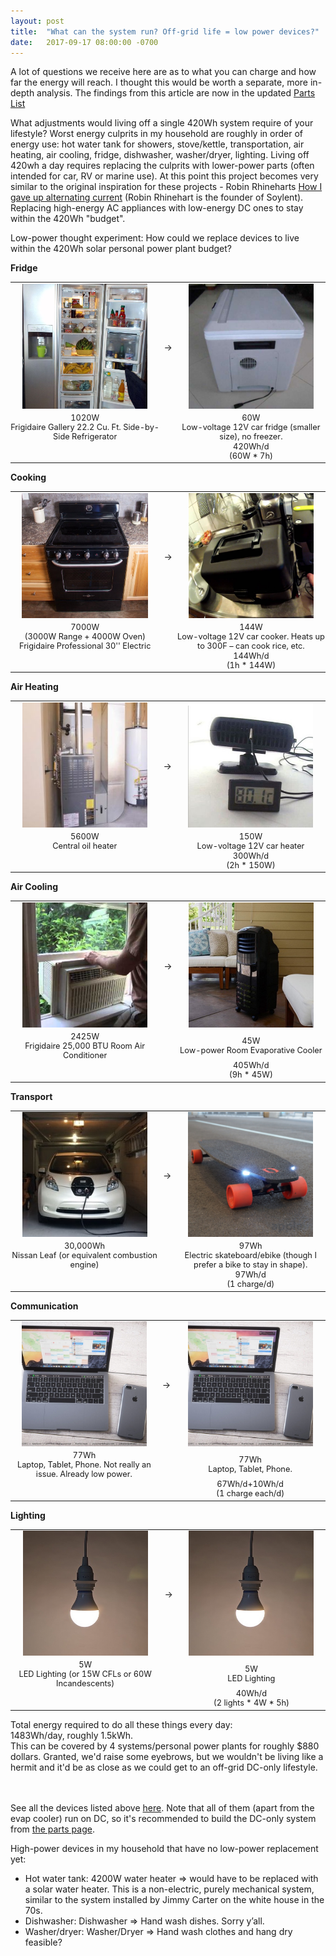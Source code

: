 ```yaml
---
layout: post
title:  "What can the system run? Off-grid life = low power devices?"
date:   2017-09-17 08:00:00 -0700
---
```



A lot of questions we receive here are as to what you can charge and how far the energy will reach. I thought this would be worth a separate, more in-depth analysis. The findings from this article are now in the updated <a onclick="ga('send', 'event', 'AffLink', 'clicked', 'Same Page');" href="/parts.html" target="_blank">Parts List</a>

What adjustments would living off a single 420Wh system require of your lifestyle?
Worst energy culprits in my household are roughly in order of energy use: hot water tank for showers, stove/kettle, transportation, air heating, air cooling, fridge, dishwasher, washer/dryer, lighting. Living off 420wh a day requires replacing the culprits with lower-power parts (often intended for car, RV or marine use). At this point this project becomes very similar to the original inspiration for these projects - Robin Rhineharts <a href="https://arstechnica.com/gadgets/2015/08/op-ed-how-i-gave-up-alternating-current/" target="_blank">How I gave up alternating current</a> (Robin Rhinehart is the founder of Soylent). Replacing high-energy AC appliances with low-energy DC ones to stay within the 420Wh "budget".


Low-power thought experiment: How could we replace devices to live within the 420Wh solar personal power plant budget?


<b>Fridge</b>

<table style="text-align: center; margin: 0 auto; padding: 0px; width: 100%">
	<tr>
		<td><img src="/img/devices/fridgebefore.jpg" style="max-height: 200px; margin: 0 auto; "></td>
		<td>&rarr;</td>
		<td><img src="/img/devices/fridgeafter.jpg" style="max-height: 200px; margin: 0 auto;"></td>
	</tr>
	<tr style="padding: 0px; margin: 0px">
		<td style="width: 250px; padding: 0px; margin: 0px; font-size: .8rem">1020W<br> Frigidaire Gallery 22.2 Cu. Ft. Side-by-Side Refrigerator</td>
		<td></td>
		<td style="width: 250px; padding: 0px; margin: 0px; font-size: .8rem">60W<br> Low-voltage 12V car fridge (smaller size), no freezer.</td>
	</tr>
	<tr>
		<td></td>
		<td></td>
		<td style="font-size: .8rem">420Wh/d<br>(60W * 7h)</td>
	</tr>
</table>


<b>Cooking</b>

<table style="text-align: center; margin: 0 auto; padding: 0px; width: 100%">
	<tr>
		<td><img src="/img/devices/cookbefore.jpg" style="max-height: 200px"></td>
		<td>&rarr;</td>
		<td><img src="/img/devices/cookafter.jpg" style="max-height: 200px"></td>
	</tr>
	<tr style="padding: 0px; margin: 0px">
		<td style="width: 250px; padding: 0px; margin: 0px; font-size: .8rem">7000W<br>(3000W Range + 4000W Oven) Frigidaire Professional 30'' Electric</td>
		<td></td>
		<td style="width: 250px; padding: 0px; margin: 0px; font-size: .8rem">144W<br> Low-voltage 12V car cooker. Heats up to 300F – can cook rice, etc.</td>
	</tr>
	<tr>
		<td></td>
		<td></td>
		<td style="font-size: .8rem">144Wh/d<br>(1h * 144W)</td>
	</tr>
</table>

<b>Air Heating</b>
<table style="text-align: center; margin: 0 auto; padding: 0px; width: 100%">
	<tr>
		<td><img src="/img/devices/heatbefore.jpg" style="max-height: 200px"></td>
		<td>&rarr;</td>
		<td><img src="/img/devices/heatafter.jpg" style="max-height: 200px"></td>
	</tr>
	<tr style="padding: 0px; margin: 0px">
		<td style="width: 250px; padding: 0px; margin: 0px; font-size: .8rem">5600W<br> Central oil heater</td>
		<td></td>
		<td style="width: 250px; padding: 0px; margin: 0px; font-size: .8rem">150W<br> Low-voltage 12V car heater</td>
	</tr>
	<tr>
		<td></td>
		<td></td>
		<td style="font-size: .8rem">300Wh/d<br>(2h * 150W)</td>
	</tr>
</table>


<b>Air Cooling</b>
<table style="text-align: center; margin: 0 auto; padding: 0px; width: 100%">
	<tr>
		<td><img src="/img/devices/coolbefore.jpg" style="max-height: 200px"></td>
		<td>&rarr;</td>
		<td><img src="/img/devices/coolafter.jpg" style="max-height: 200px"></td>
	</tr>
	<tr style="padding: 0px; margin: 0px">
		<td style="width: 250px; padding: 0px; margin: 0px; font-size: .8rem">2425W<br>Frigidaire 25,000 BTU Room Air Conditioner</td>
		<td></td>
		<td style="width: 250px; padding: 0px; margin: 0px; font-size: .8rem">45W<br> Low-power Room Evaporative Cooler</td>
	</tr>
	<tr>
		<td></td>
		<td></td>
		<td style="font-size: .8rem">405Wh/d<br>(9h * 45W)</td>
	</tr>
</table>

<b>Transport</b> 

<table style="text-align: center; margin: 0 auto; padding: 0px; width: 100%">
	<tr>
		<td><img src="/img/devices/transportbefore.jpg" style="max-height: 200px"></td>
		<td>&rarr;</td>
		<td><img src="/img/devices/transportafter.jpg" style="max-height: 200px"></td>
	</tr>
	<tr style="padding: 0px; margin: 0px">
		<td style="width: 250px; padding: 0px; margin: 0px; font-size: .8rem">30,000Wh<br> Nissan Leaf (or equivalent combustion engine)</td>
		<td></td>
		<td style="width: 250px; padding: 0px; margin: 0px; font-size: .8rem">97Wh<br> Electric skateboard/ebike (though I prefer a bike to stay in shape).</td>
	</tr>
	<tr>
		<td></td>
		<td></td>
		<td style="font-size: .8rem">97Wh/d<br>(1 charge/d)</td>
	</tr>
</table>


<b>Communication</b>

<table style="text-align: center; margin: 0 auto; padding: 0px; width: 100%">
	<tr>
		<td><img src="/img/devices/macbookafter.jpg" style="max-height: 200px"></td>
		<td>&rarr;</td>
		<td><img src="/img/devices/macbookafter.jpg" style="max-height: 200px"></td>
	</tr>
	<tr style="padding: 0px; margin: 0px">
		<td style="width: 250px; padding: 0px; margin: 0px; font-size: .8rem">77Wh<br>Laptop, Tablet, Phone. Not really an issue. Already low power.</td>
		<td></td>
		<td style="width: 250px; padding: 0px; margin: 0px; font-size: .8rem">77Wh<br>Laptop, Tablet, Phone.</td>
	</tr>
	<tr>
		<td></td>
		<td></td>
		<td style="font-size: .8rem">67Wh/d+10Wh/d<br>(1 charge each/d)</td>
	</tr>
</table>

<b>Lighting</b>

<table style="text-align: center; margin: 0 auto; padding: 0px; width: 100%">
	<tr>
		<td><img src="/img/devices/lightafter.jpg" style="max-height: 200px"></td>
		<td>&rarr;</td>
		<td><img src="/img/devices/lightafter.jpg" style="max-height: 200px"></td>
	</tr>
	<tr style="padding: 0px; margin: 0px">
		<td style="width: 250px; padding: 0px; margin: 0px; font-size: .8rem">5W<br> LED Lighting (or 15W CFLs or 60W Incandescents)</td>
		<td></td>
		<td style="width: 250px; padding: 0px; margin: 0px; font-size: .8rem">5W<br> LED Lighting</td>
	</tr>
	<tr>
		<td></td>
		<td></td>
		<td style="font-size: .8rem">40Wh/d<br>(2 lights * 4W * 5h)</td>
	</tr>
</table>


Total energy required to do all these things every day: <br>
1483Wh/day, roughly 1.5kWh.<br>
This can be covered by 4 systems/personal power plants for roughly $880 dollars. Granted, we'd raise some eyebrows, but we wouldn't be living like a hermit and it'd be as close as we could get to an off-grid DC-only lifestyle.

<br><br>See all the devices listed above <a onclick="ga('send', 'event', 'AffLink', 'clicked', 'Same Page');" href="/parts.html">here</a>. Note that all of them (apart from the evap cooler) run on DC, so it's recommended to build the DC-only system from <a onclick="ga('send', 'event', 'AffLink', 'clicked', 'Same Page');" href="/parts.html">the parts page</a>.

High-power devices in my household that have no low-power replacement yet:
* Hot water tank: 4200W water heater => would have to be replaced with a solar water heater. This is a non-electric, purely mechanical system, similar to the system installed by Jimmy Carter on the white house in the 70s.
* Dishwasher: Dishwasher => Hand wash dishes. Sorry y’all. 
* Washer/dryer: Washer/Dryer => Hand wash clothes and hang dry feasible? 

